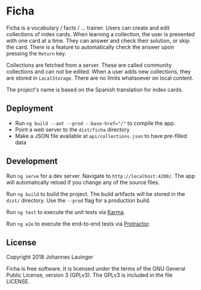 # Ficha

Ficha is a vocabulary / facts / ... trainer. Users can create and edit collections of index cards.
When learning a collection, the user is presented with one card at a time. They can answer and
check their solution, or skip the card. There is a feature to automatically check the answer upon
pressing the `Return` key.

Collections are fetched from a server. These are called community collections and can not be edited.
When a user adds new collections, they are stored in `LocalStorage`. There are no limits whatsoever
on local content.

The project's name is based on the Spanish translation for index cards.


## Deployment

 - Run `ng build --aot --prod --base-href="/"` to compile the app.
 - Point a web server to the `dist/ficha` directory
 - Make a JSON file available at `api/collections.json` to have pre-filled data


## Development

Run `ng serve` for a dev server. Navigate to `http://localhost:4200/`.
The app will automatically reload if you change any of the source files.

Run `ng build` to build the project. The build artifacts will be stored in 
the `dist/` directory. Use the `--prod` flag for a production build.

Run `ng test` to execute the unit tests via [Karma](https://karma-runner.github.io).

Run `ng e2e` to execute the end-to-end tests via [Protractor](http://www.protractortest.org/).


## License

Copyright 2018 Johannes Lauinger

Ficha is free software. It is licensed under the terms of the GNU General Public License,
version 3 (GPLv3). The GPLv3 is included in the file LICENSE.
